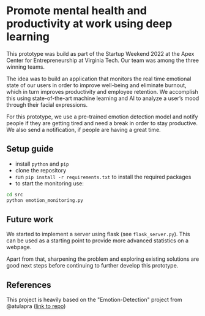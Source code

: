 # Promote mental health and productivity at work using deep learning

This prototype was build as part of the Startup Weekend 2022 at the Apex Center for Entrepreneurship at Virginia Tech. Our team was among the three winning teams.

The idea was to build an application that monitors the real time emotional state of our users in order to improve well-being and eliminate burnout, which in turn improves productivity and employee retention.
We accomplish this using state-of-the-art machine learning and AI to analyze a user’s mood through their facial expressions.

For this prototype, we use a pre-trained emotion detection model and notify people if they are getting tired and need a break in order to stay productive.
We also send a notification, if people are having a great time.

## Setup guide

* install `python` and `pip`
* clone the repository
* run `pip install -r requirements.txt` to install the required packages
* to start the monitoring use:

```bash 
cd src
python emotion_monitoring.py
```

## Future work

We started to implement a server using flask (see `flask_server.py`). This can be used as a starting point to provide more advanced statistics on a webpage.

Apart from that, sharpening the problem and exploring existing solutions are good next steps before continuing to further develop this prototype.

## References

This project is heavily based on the "Emotion-Detection" project from @atulapra ([link to repo](https://github.com/atulapra/Emotion-detection))